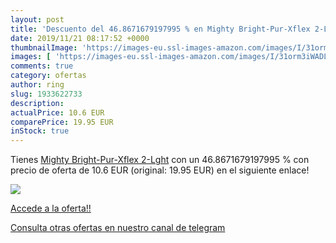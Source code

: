 ```yaml
---
layout: post
title: 'Descuento del 46.8671679197995 % en Mighty Bright-Pur-Xflex 2-Lght'
date: 2019/11/21 08:17:52 +0000
thumbnailImage: 'https://images-eu.ssl-images-amazon.com/images/I/31orm3iWADL._SL200_.jpg'
images: [ 'https://images-eu.ssl-images-amazon.com/images/I/31orm3iWADL._SL200_.jpg' ]
comments: true
category: ofertas
author: ring
slug: 1933622733
description:
actualPrice: 10.6 EUR
comparePrice: 19.95 EUR
inStock: true
---
```


Tienes [Mighty Bright-Pur-Xflex 2-Lght](https://www.amazon.com/dp/1933622733/?tag=redken08-20) con un 46.8671679197995 % con precio de oferta de 10.6 EUR (original: 19.95 EUR) en el siguiente enlace!

[![](https://images-eu.ssl-images-amazon.com/images/I/31orm3iWADL._SL200_.jpg)](https://www.amazon.com/dp/1933622733/?tag=redken08-20)

[Accede a la oferta!!](https://www.amazon.com/dp/1933622733/?tag=redken08-20)

[Consulta otras ofertas en nuestro canal de telegram](https://t.me/s/ofertas25)
